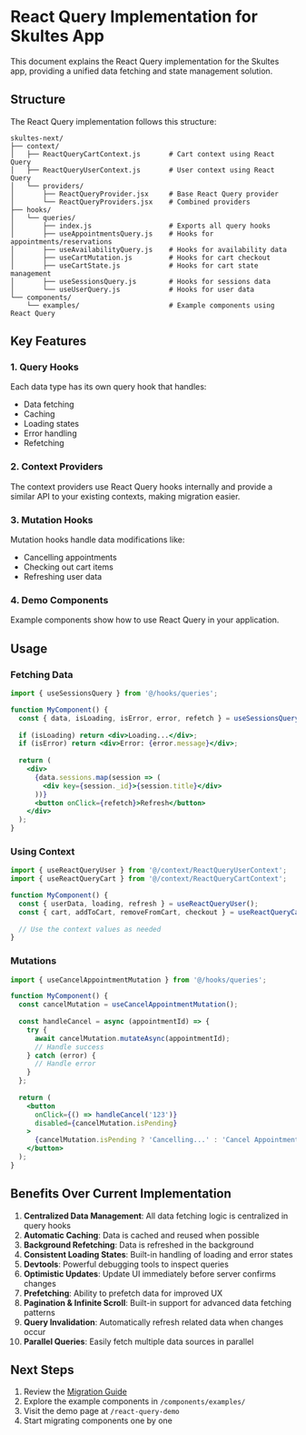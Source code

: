 # React Query Implementation for Skultes App

This document explains the React Query implementation for the Skultes app, providing a unified data fetching and state management solution.

## Structure

The React Query implementation follows this structure:

```
skultes-next/
├── context/
│   ├── ReactQueryCartContext.js       # Cart context using React Query
│   ├── ReactQueryUserContext.js       # User context using React Query
│   └── providers/
│       ├── ReactQueryProvider.jsx     # Base React Query provider
│       └── ReactQueryProviders.jsx    # Combined providers
├── hooks/
│   └── queries/
│       ├── index.js                   # Exports all query hooks
│       ├── useAppointmentsQuery.js    # Hooks for appointments/reservations
│       ├── useAvailabilityQuery.js    # Hooks for availability data
│       ├── useCartMutation.js         # Hooks for cart checkout
│       ├── useCartState.js            # Hooks for cart state management
│       ├── useSessionsQuery.js        # Hooks for sessions data
│       └── useUserQuery.js            # Hooks for user data
└── components/
    └── examples/                      # Example components using React Query
```

## Key Features

### 1. Query Hooks

Each data type has its own query hook that handles:
- Data fetching
- Caching
- Loading states
- Error handling
- Refetching

### 2. Context Providers

The context providers use React Query hooks internally and provide a similar API to your existing contexts, making migration easier.

### 3. Mutation Hooks

Mutation hooks handle data modifications like:
- Cancelling appointments
- Checking out cart items
- Refreshing user data

### 4. Demo Components

Example components show how to use React Query in your application.

## Usage

### Fetching Data

```jsx
import { useSessionsQuery } from '@/hooks/queries';

function MyComponent() {
  const { data, isLoading, isError, error, refetch } = useSessionsQuery();
  
  if (isLoading) return <div>Loading...</div>;
  if (isError) return <div>Error: {error.message}</div>;
  
  return (
    <div>
      {data.sessions.map(session => (
        <div key={session._id}>{session.title}</div>
      ))}
      <button onClick={refetch}>Refresh</button>
    </div>
  );
}
```

### Using Context

```jsx
import { useReactQueryUser } from '@/context/ReactQueryUserContext';
import { useReactQueryCart } from '@/context/ReactQueryCartContext';

function MyComponent() {
  const { userData, loading, refresh } = useReactQueryUser();
  const { cart, addToCart, removeFromCart, checkout } = useReactQueryCart();
  
  // Use the context values as needed
}
```

### Mutations

```jsx
import { useCancelAppointmentMutation } from '@/hooks/queries';

function MyComponent() {
  const cancelMutation = useCancelAppointmentMutation();
  
  const handleCancel = async (appointmentId) => {
    try {
      await cancelMutation.mutateAsync(appointmentId);
      // Handle success
    } catch (error) {
      // Handle error
    }
  };
  
  return (
    <button 
      onClick={() => handleCancel('123')}
      disabled={cancelMutation.isPending}
    >
      {cancelMutation.isPending ? 'Cancelling...' : 'Cancel Appointment'}
    </button>
  );
}
```

## Benefits Over Current Implementation

1. **Centralized Data Management**: All data fetching logic is centralized in query hooks
2. **Automatic Caching**: Data is cached and reused when possible
3. **Background Refetching**: Data is refreshed in the background
4. **Consistent Loading States**: Built-in handling of loading and error states
5. **Devtools**: Powerful debugging tools to inspect queries
6. **Optimistic Updates**: Update UI immediately before server confirms changes
7. **Prefetching**: Ability to prefetch data for improved UX
8. **Pagination & Infinite Scroll**: Built-in support for advanced data fetching patterns
9. **Query Invalidation**: Automatically refresh related data when changes occur
10. **Parallel Queries**: Easily fetch multiple data sources in parallel

## Next Steps

1. Review the [Migration Guide](./REACT_QUERY_MIGRATION.md)
2. Explore the example components in `/components/examples/`
3. Visit the demo page at `/react-query-demo`
4. Start migrating components one by one
